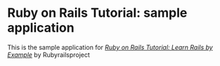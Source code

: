 # Ruby on Rails Tutorial: sample application

This is the sample application for
[*Ruby on Rails Tutorial: Learn Rails by Example*](http://railstutorial.org/)
by Rubyrailsproject
